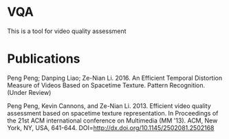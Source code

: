 # VQA
This is a tool for video quality assessment

# Publications
Peng Peng; Danping Liao; Ze-Nian Li. 2016. An Efficient Temporal Distortion Measure of Videos Based on Spacetime Texture. Pattern Recognition. (Under Review)

Peng Peng, Kevin Cannons, and Ze-Nian Li. 2013. Efficient video quality assessment based on spacetime texture representation. In Proceedings of the 21st ACM international conference on Multimedia (MM '13). ACM, New York, NY, USA, 641-644. DOI=http://dx.doi.org/10.1145/2502081.2502168
